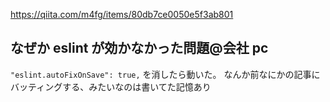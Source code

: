 https://qiita.com/m4fg/items/80db7ce0050e5f3ab801

## なぜか eslint が効かなかった問題@会社 pc

`"eslint.autoFixOnSave": true,`
を消したら動いた。
なんか前なにかの記事にバッティングする、みたいなのは書いてた記憶あり

